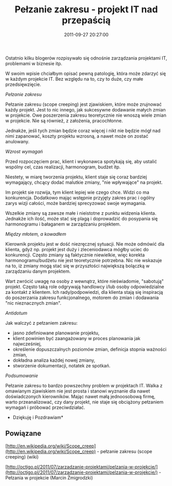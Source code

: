 ﻿---
layout:     post
title:      Pełzanie zakresu - projekt IT nad przepaścią
date:       2011-09-27 20:27:00
summary:    Ostatnio kilku blogerów rozpisywało się odnośnie zarządzania projektami IT, problemami w biznesie itp.W swoim wpisie chciałbym opisać pewną patologię, która może zdarzyć się w każdym projekcie IT. Bez względu na to, czy to duże, czy małe przedsięwzięcie.Pełzanie zakresuPełzanie zakresu (scope creepi...
categories: hobby inne
---



Ostatnio kilku blogerów rozpisywało się odnośnie zarządzania projektami IT, problemami w biznesie itp.

W swoim wpisie chciałbym opisać pewną patologię, która może zdarzyć się w każdym projekcie IT. Bez względu na to, czy to duże, czy małe przedsięwzięcie.


 *Pełzanie zakresu* 

Pełzanie zakresu (scope creeping) jest zjawiskiem, które może zrujnować każdy projekt. Jest to nic innego, jak sukcesywne dodawanie małych zmian w projekcie. Owe poszerzenia zakresu teoretycznie nie wnoszą wiele zmian w projekcie. Nie są również, z założenia, pracochłonne. 

Jednakże, jeśli tych zmian będzie coraz więcej i nikt nie będzie mógł nad nimi zapanować, koszty projektu wzrosną, a nawet może on zostać anulowany.

 *Wzrost wymagań* 


Przed rozpoczęciem prac, klient i wykonawca spotykają się, aby ustalić wspólny cel, czas realizacji, harmonogram, budżet itp.

Niestety, w miarę tworzenia projektu, klient staje się coraz bardziej wymagający, chcący dodać malutkie zmiany, &quot;nie wpływające&quot; na projekt.

Im projekt sie rozwija, tym klient lepiej wie czego chce. Widzi co ma konkurencja. Dodatkowo mając wstępnie przyjęty zakres prac i ogólny zarys wizji całości, może bardziej sprecyzować swoje wymagania.

Wszelkie zmiany są zawsze małe i nieistotne z punktu widzenia klienta. Jednakże ich ilość, może stać się plagą i doprowadzić do posypania się harmonogramu i bałaganem w zarządzaniu projektem.

 *Między młotem, a kowadłem* 


Kierownik projektu jest w dość niezręcznej sytuacji. Nie może odmówić dla klienta, gdyż np. projekt jest duży i zleceniodawca mógłby uciec do konkurencji. Często zmiany są faktycznie niewielkie, więc korekta harmonogramu/budżetu nie jest teoretycznie potrzebna. Nic nie wskazuje na to, iż zmiany mogą stać się w przyszłości największą bolączką w zarządzaniu danym projektem.

Wart zwrócić uwagę na osoby z wewnątrz, które nieświadomie, &quot;sabotują&quot; projekt. Często taką role odgrywają handlowcy i/lub osoby odpowiedzialne za kontakt z klientem. Ich rady/podpowiedzi, dla klienta stają się inspiracją do poszerzania zakresu funkcjonalnego, motorem do zmian i dodawania &quot;nic nieznacznych zmian&quot;.

 *Antidotum* 


Jak walczyć z pełzaniem zakresu:
- jasno zdefiniowane planowanie projektu,
- klient powinien być zaangażowany w proces planowania jak najwcześniej,
- określenie dopuszczalnych poziomów zmian, definicja stopnia ważności zmian,
- dokładna analiza każdej nowej zmiany,
- stworzenie dokumentacji, notatek ze spotkań.



 *Podsumowanie* 

Pełzanie zakresu to bardzo powszechny problem w projektach IT. Walka z omawianym zjawiskiem nie jest prosta i stanowi wyznanie dla nawet doświadczonych kierowników. Mając nawet małą jednoosobową firmę, warto przeanalizować, czy dany projekt, nie staje się obciążony pełzaniem wymagań i próbować przeciwdziałać.


 * Dziękuję i Pozdrawiam* 






## Powiązane





[http://en.wikipedia.org/wiki/Scope_creep](http://en.wikipedia.org/wiki/Scope_creep) - pełzanie zakresu (scope creeping) (wiki)

[http://octigo.pl/2011/07/zarzadzanie-projektami/pelzania-w-projekcie/](http://octigo.pl/2011/07/zarzadzanie-projektami/pelzania-w-projekcie/) - Pełzania w projekcie (Marcin Żmigrodzki)
